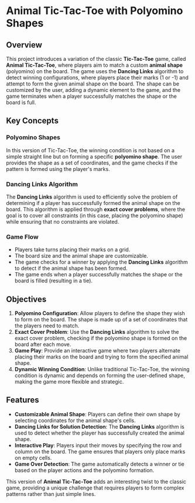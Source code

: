 # Animal Tic-Tac-Toe with Polyomino Shapes

## Overview

This project introduces a variation of the classic **Tic-Tac-Toe** game, called **Animal Tic-Tac-Toe**, where players aim to match a custom **animal shape** (polyomino) on the board. The game uses the **Dancing Links** algorithm to detect winning configurations, where players place their marks (1 or -1) and attempt to form the given animal shape on the board. The shape can be customized by the user, adding a dynamic element to the game, and the game terminates when a player successfully matches the shape or the board is full.

## Key Concepts

### **Polyomino Shapes**

In this version of Tic-Tac-Toe, the winning condition is not based on a simple straight line but on forming a specific **polyomino shape**. The user provides the shape as a set of coordinates, and the game checks if the pattern is formed using the player's marks.

### **Dancing Links Algorithm**

The **Dancing Links** algorithm is used to efficiently solve the problem of determining if a player has successfully formed the animal shape on the board. This algorithm is applied through **exact cover problems**, where the goal is to cover all constraints (in this case, placing the polyomino shape) while ensuring that no constraints are violated.

### **Game Flow**

- Players take turns placing their marks on a grid.
- The board size and the animal shape are customizable.
- The game checks for a winner by applying the **Dancing Links** algorithm to detect if the animal shape has been formed.
- The game ends when a player successfully matches the shape or the board is filled (resulting in a tie).

## Objectives

1. **Polyomino Configuration**: Allow players to define the shape they wish to form on the board. The shape is made up of a set of coordinates that the players need to match.
2. **Exact Cover Problem**: Use the **Dancing Links** algorithm to solve the exact cover problem, checking if the polyomino shape is formed on the board after each move.
3. **Game Play**: Provide an interactive game where two players alternate placing their marks on the board and trying to form the specified animal shape.
4. **Dynamic Winning Condition**: Unlike traditional Tic-Tac-Toe, the winning condition is dynamic and depends on forming the user-defined shape, making the game more flexible and strategic.

## Features

- **Customizable Animal Shape**: Players can define their own shape by selecting coordinates for the animal shape's cells.
- **Dancing Links for Solution Detection**: The **Dancing Links** algorithm is used to detect whether the player has successfully created the animal shape.
- **Interactive Play**: Players input their moves by specifying the row and column on the board. The game ensures that players only place marks on empty cells.
- **Game Over Detection**: The game automatically detects a winner or tie based on the player actions and the polyomino formation.
  
This version of **Animal Tic-Tac-Toe** adds an interesting twist to the classic game, providing a unique challenge that requires players to form complex patterns rather than just simple lines.
